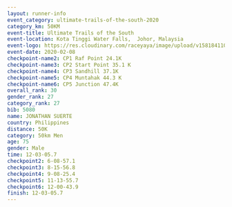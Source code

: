 ```yaml
--- 
layout: runner-info 
event_category: ultimate-trails-of-the-south-2020 
category_km: 50KM 
event-title: Ultimate Trails of the South 
event-location: Kota Tinggi Water Falls,  Johor, Malaysia 
event-logo: https://res.cloudinary.com/raceyaya/image/upload/v1581841103/logo/2020/ultimate-trails-2020_i93dfj.jpg 
event-date: 2020-02-08 
checkpoint-name2: CP1 Raf Point 24.1K 
checkpoint-name3: CP2 Start Point 35.1 K 
checkpoint-name4: CP3 Sandhill 37.1K 
checkpoint-name5: CP4 Muntahak 44.3 K 
checkpoint-name6: CP5 Junction 47.4K 
overall_rank: 30
gender_rank: 27
category_rank: 27
bib: 5080
name: JONATHAN SUERTE
country: Philippines
distance: 50K
category: 50km Men
age: 75
gender: Male
time: 12-03-05.7
checkpoint2: 6-08-57.1
checkpoint3: 8-15-56.8
checkpoint4: 9-08-25.4
checkpoint5: 11-13-55.7
checkpoint6: 12-00-43.9
finish: 12-03-05.7
--- 
```

